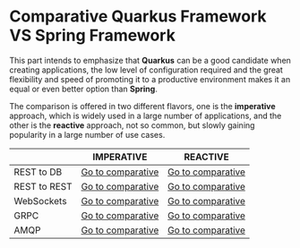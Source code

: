 # Comparative Quarkus Framework VS Spring Framework

This part intends to emphasize that **Quarkus** can be a good candidate when creating applications, the low level of configuration required and the great flexibility and speed of promoting it to a productive environment makes it an equal or even better option than **Spring**.

The comparison is offered in two different flavors, one is the **imperative** approach, which is widely used in a large number of applications, and the other is the **reactive** approach, not so common, but slowly gaining popularity in a large number of use cases.

|                |IMPERATIVE                     |REACTIVE                     |
|----------------|-------------------------------|-----------------------------|
|REST to DB      |[Go to comparative](https://github.com/MasterCloudApps-Projects/QuarkusMutiny_vs_ReactorSpring/tree/main/imperative/rest-db)|[Go to comparative](https://github.com/MasterCloudApps-Projects/QuarkusMutiny_vs_ReactorSpring/tree/main/reactive/rest-db)|
|REST to REST    |[Go to comparative](https://github.com/MasterCloudApps-Projects/QuarkusMutiny_vs_ReactorSpring/tree/main/imperative/rest-client)|[Go to comparative](https://github.com/MasterCloudApps-Projects/QuarkusMutiny_vs_ReactorSpring/tree/main/reactive/rest-client)|
|WebSockets      |[Go to comparative](https://github.com/MasterCloudApps-Projects/QuarkusMutiny_vs_ReactorSpring/tree/main/imperative/websockets)|[Go to comparative](https://github.com/MasterCloudApps-Projects/QuarkusMutiny_vs_ReactorSpring/tree/main/reactive/websockets)|
|GRPC            |[Go to comparative](https://github.com/MasterCloudApps-Projects/QuarkusMutiny_vs_ReactorSpring/tree/main/imperative/grpc)|[Go to comparative](https://github.com/MasterCloudApps-Projects/QuarkusMutiny_vs_ReactorSpring/tree/main/reactive/grpc)|
|AMQP            |[Go to comparative](https://github.com/MasterCloudApps-Projects/QuarkusMutiny_vs_ReactorSpring/tree/main/imperative/amqp)|[Go to comparative](https://github.com/MasterCloudApps-Projects/QuarkusMutiny_vs_ReactorSpring/tree/main/reactive/amqp)|